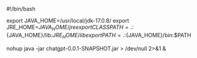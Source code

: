 #!/bin/bash

export JAVA_HOME=/usr/local/jdk-17.0.8/
export JRE_HOME=${JAVA_HOME}/jre
export CLASSPATH=.:${JAVA_HOME}/lib:${JRE_HOME}/lib
export PATH=.:${JAVA_HOME}/bin:$PATH

nohup java -jar chatgpt-0.0.1-SNAPSHOT.jar > /dev/null 2>&1 &
